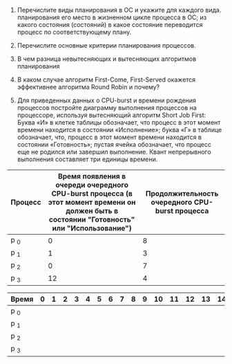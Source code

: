 1. Перечислите виды планирования в ОС и укажите для каждого вида.
планирования его место в жизненном цикле процесса в ОС; из какого состояния
(состояний) в какое состояние переводится процесс по соответствующему плану.

2. Перечислите основные критерии планирования процессов.

3. В чем разница невытесняющих и вытесняющих алгоритмов планирования

4. В каком случае алгоритм First-Come, First-Served окажется эффективнее
алгоритма Round Robin и почему?

5. Для приведенных данных о CPU-burst и времени рождения процессов
постройте диаграмму выполнения процессов на процессоре, используя
вытесняющий алгоритм Short Job First: Буква «И» в клетке таблицы обозначает,
что процесс в этот момент времени находится в состоянии «Исполнение»; буква
«Г» в таблице обозначает, что, процесс в этот момент времени находится в
состоянии «Готовность»; пустая ячейка обозначает, что процесс еще не родился
или завершил выполнение. Квант непрерывного выполнения составляет три
единицы времени.

| Процесс |  Время появления в очереди очередного CPU-burst процесса (в этот момент времени он должен быть в состоянии "Готовность" или "Использование") | Продолжительность очередного CPU-burst процесса |
| --- | --- | --- |
| p <sub> 0 </sub> | 0  | 8 |
| p <sub> 1 </sub> | 1  | 3 |
| p <sub> 2 </sub> | 0  | 7 |
| p <sub> 3 </sub> | 12 | 4 |


| Время | 0 | 1 | 2 | 3 | 4 | 5 | 6 | 7 | 8 | 9 | 10 | 11 | 12 | 13 | 14 | 15 | 16 | 17 | 18 | 19 | 20 | 21 | 22 | 23 |
| --- | --- | --- | --- | --- | --- | --- | --- | --- | --- | --- | --- | --- | --- | --- | --- | --- | --- | --- | --- | --- | --- | --- | --- | --- |
| p <sub> 0 </sub> | 
| p <sub> 1 </sub> | 
| p <sub> 2 </sub> | 
| p <sub> 3 </sub> | 
